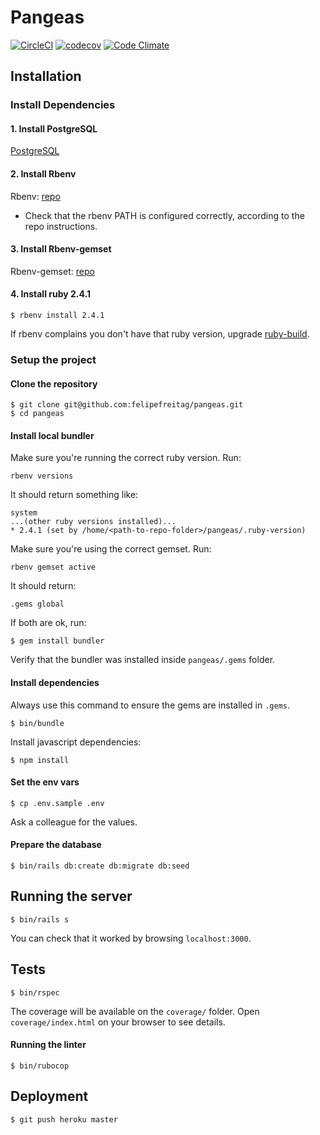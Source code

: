 # Pangeas

[![CircleCI](https://circleci.com/gh/felipefreitag/pangeas.svg?style=svg)](https://circleci.com/gh/felipefreitag/pangeas) [![codecov](https://codecov.io/gh/felipefreitag/pangeas/branch/master/graph/badge.svg)](https://codecov.io/gh/felipefreitag/pangeas) [![Code Climate](https://codeclimate.com/github/felipefreitag/pangeas/badges/gpa.svg)](https://codeclimate.com/github/felipefreitag/pangeas)

## Installation

### Install Dependencies

#### 1. Install PostgreSQL

[PostgreSQL](http://postgresql.org/)

#### 2. Install Rbenv

Rbenv: [repo](https://github.com/rbenv/rbenv)

- Check that the rbenv PATH is configured correctly, according to the repo instructions.

#### 3. Install Rbenv-gemset

Rbenv-gemset: [repo](https://github.com/jf/rbenv-gemset)

#### 4. Install ruby 2.4.1
```
$ rbenv install 2.4.1
```

If rbenv complains you don't have that ruby version, upgrade [ruby-build](https://github.com/rbenv/ruby-build#readme).

### Setup the project

#### Clone the repository
```
$ git clone git@github.com:felipefreitag/pangeas.git
$ cd pangeas
```

#### Install local bundler
Make sure you're running the correct ruby version. Run:

```
rbenv versions
```
It should return something like:
```
system
...(other ruby versions installed)...
* 2.4.1 (set by /home/<path-to-repo-folder>/pangeas/.ruby-version)

```
Make sure you're using the correct gemset. Run:
```
rbenv gemset active
```
It should return:
```
.gems global
```

If both are ok, run:
```
$ gem install bundler
```
Verify that the bundler was installed inside `pangeas/.gems` folder.


#### Install dependencies
Always use this command to ensure the gems are installed in `.gems`.
```
$ bin/bundle
```

Install javascript dependencies:
```
$ npm install
```

#### Set the env vars
```
$ cp .env.sample .env
```
Ask a colleague for the values.

#### Prepare the database
```
$ bin/rails db:create db:migrate db:seed
```

## Running the server
```
$ bin/rails s
```

You can check that it worked by browsing `localhost:3000`.

## Tests
```
$ bin/rspec
```
The coverage will be available on the `coverage/` folder. Open `coverage/index.html` on your browser to see details.


#### Running the linter
```
$ bin/rubocop
```

## Deployment

```
$ git push heroku master
```
